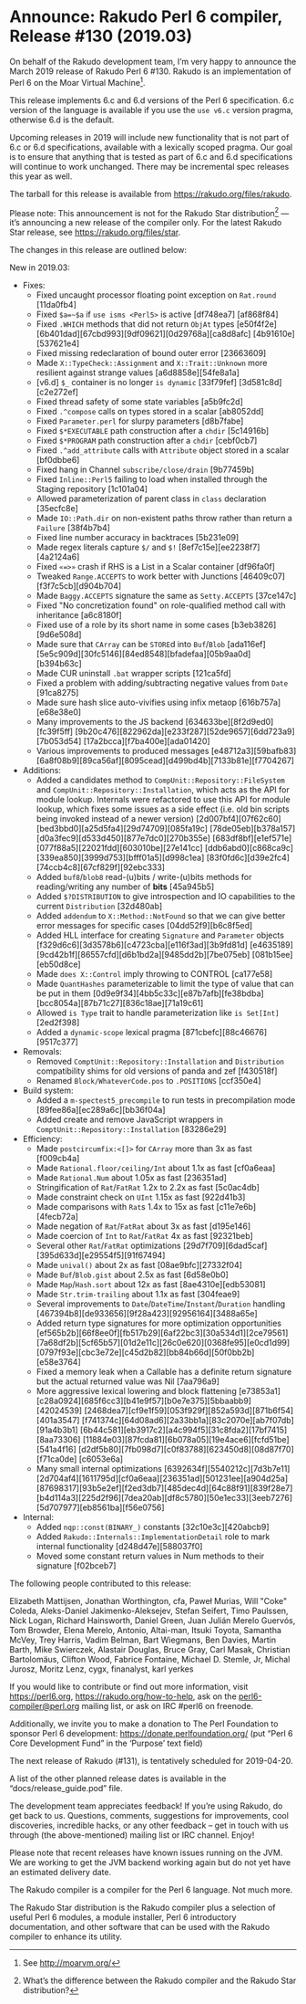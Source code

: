 # Announce: Rakudo Perl 6 compiler, Release #130 (2019.03)

On behalf of the Rakudo development team, I’m very happy to announce the
March 2019 release of Rakudo Perl 6 #130. Rakudo is an implementation of
Perl 6 on the Moar Virtual Machine[^1].

This release implements 6.c and 6.d versions of the Perl 6 specification.
6.c version of the language is available if you use the `use v6.c`
version pragma, otherwise 6.d is the default.

Upcoming releases in 2019 will include new functionality that is not
part of 6.c or 6.d specifications, available with a lexically scoped
pragma. Our goal is to ensure that anything that is tested as part of
6.c and 6.d specifications will continue to work unchanged. There may
be incremental spec releases this year as well.

The tarball for this release is available from <https://rakudo.org/files/rakudo>.

Please note: This announcement is not for the Rakudo Star
distribution[^2] — it’s announcing a new release of the compiler
only. For the latest Rakudo Star release, see
<https://rakudo.org/files/star>.

The changes in this release are outlined below:

New in 2019.03:
  + Fixes:
    + Fixed uncaught processor floating point exception on
        `Rat.round` [11da0fb4]
    + Fixed `$a=~$a` if `use isms <Perl5>` is active [df748ea7]
        [af868f84]
    + Fixed `.WHICH` methods that did not return `ObjAt` types
        [e50f4f2e][6b401dad][67cbd993][9df09621][0d29768a][ca8d8afc]
        [4b91610e][537621e4]
    + Fixed missing redeclaration of bound outer error
        [23663609]
    + Made `X::TypeCheck::Assignment` and `X::Trait::Unknown` more
        resilient against strange values [a6d8858e][54fe8a1a]
    + [v6.d] `$_` container is no longer `is dynamic` [33f79fef]
        [3d581c8d][c2e272ef]
    + Fixed thread safety of some state variables [a5b9fc2d]
    + Fixed `.^compose` calls on types stored in a scalar [ab8052dd]
    + Fixed `Parameter.perl` for slurpy parameters [d8b7fabe]
    + Fixed `$*EXECUTABLE` path construction after a `chdir` [5c14916b]
    + Fixed `$*PROGRAM` path construction after a `chdir` [cebf0cb7]
    + Fixed `.^add_attribute` calls with `Attribute` object stored in
        a scalar [bf0dbbe6]
    + Fixed hang in Channel `subscribe/close/drain` [9b77459b]
    + Fixed `Inline::Perl5` failing to load when installed through the
        Staging repository [1c101a04]
    + Allowed parameterization of parent class in `class` declaration
        [35ecfc8e]
    + Made `IO::Path.dir` on non-existent paths throw rather than
        return a `Failure` [38f4b7b4]
    + Fixed line number accuracy in backtraces [5b231e09]
    + Made regex literals capture `$/` and `$!` [8ef7c15e][ee2238f7]
        [4a2124a6]
    + Fixed `«=>»` crash if RHS is a List in a Scalar container
        [df96fa0f]
    + Tweaked `Range.ACCEPTS` to work better with Junctions [46409c07]
        [f3f7c5cb][d904b704]
    + Made `Baggy.ACCEPTS` signature the same as `Setty.ACCEPTS`
        [37ce147c]
    + Fixed "No concretization found" on role-qualified method call with
        inheritance [a6c8180f]
    + Fixed use of a role by its short name in some cases [b3eb3826]
        [9d6e508d]
    + Made sure that `CArray` can be `STORE`d into `Buf`/`Blob`
        [ada116ef][5e5c909d][30fc5146][84ed8548][bfadefaa][05b9aa0d]
        [b394b63c]
    + Made CUR uninstall `.bat` wrapper scripts [121ca5fd]
    + Fixed a problem with adding/subtracting negative values from
        `Date` [91ca8275]
    + Made sure hash slice auto-vivifies using infix metaop [616b757a]
        [e68e38e0]
    + Many improvements to the JS backend [634633be][8f2d9ed0][fc39f5ff]
        [9b20c476][822962da][e233f287][52de9657][6dd723a9][7b053d54]
        [17a2bcca][f7ba400e][ada01420]
    + Various improvements to produced messages [e48712a3][59bafb83]
        [6a8f08b9][89ca56af][8095cead][d499bd4b][7133b81e][f7704267]
  + Additions:
    + Added a candidates method to `CompUnit::Repository::FileSystem`
        and `CompUnit::Repository::Installation`, which acts as the API
        for module lookup. Internals were refactored to use this API for
        module lookup, which fixes some issues as a side effect (i.e.
        old bin scripts being invoked instead of a newer version)
        [2d007bf4][07f62c60][bed3bbd0][a25d5fa4][29d74709][085fa19c]
        [78de05eb][b378a157][d0a3fec9][d533d450][877e7dc0][270b355e]
        [683df8bf][e1ef571e][077f88a5][22021fdd][603010be][27e141cc]
        [ddb6abd0][c868ca9c][339ea850][3999d753][bfff01a5][d998c1ea]
        [83f0fd6c][d39e2fc4][74ccb4c8][67cf829f][92ebc333]
    + Added `buf8`/`blob8` read-(u)bits / write-(u)bits methods for
        reading/writing any number of **bits** [45a945b5]
    + Added `$?DISTRIBUTION` to give introspection and IO capabilities
        to the current `Distribution` [32d480ab]
    + Added `addendum` to `X::Method::NotFound` so that we can give
        better error messages for specific cases [04dd52f9][b6c8f5ed]
    + Added HLL interface for creating `Signature` and `Parameter`
        objects [f329d6c6][3d3578b6][c4723cba][e116f3ad][3b9fd81d]
        [e4635189][9cd42b1f][86557cfd][d6b1bd2a][9485dd2b][7be075eb]
        [081b15ee][eb50d8ce]
    + Made `does X::Control` imply throwing to CONTROL [ca177e58]
    + Made `QuantHashes` parameterizable to limit the type of value that
        can be put in them [0d9e9f34][4bb5c33c][e87b7afb][fe38bdba]
        [bcc8054a][87b71c27][836c18ae][71a19c61]
    + Allowed `is Type` trait to handle parameterization like
        `is Set[Int]` [2ed2f398]
    + Added a `dynamic-scope` lexical pragma [871cbefc][88c46676]
        [9517c377]
  + Removals:
    + Removed `ComptUnit::Repository::Installation` and `Distribution`
        compatibility shims for old versions of panda and zef [f430518f]
    + Renamed `Block/WhateverCode.pos` to `.POSITIONS` [ccf350e4]
  + Build system:
    + Added a `m-spectest5_precompile` to run tests in precompilation
        mode [89fee86a][ec289a6c][bb36f04a]
    + Added create and remove JavaScript wrappers in
        `ComptUnit::Repository::Installation` [83286e29]
  + Efficiency:
    + Made `postcircumfix:<[]>` for `CArray` more than 3x as fast
        [f009cb4a]
    + Made `Rational.floor/ceiling/Int` about 1.1x as fast [cf0a6eaa]
    + Made `Rational.Num` about 1.05x as fast [236351ad]
    + Stringification of `Rat`/`FatRat` 1.2x to 2.2x as fast [5c0ac4db]
    + Made constraint check on `UInt` 1.15x as fast [922d41b3]
    + Made comparisons with `Rat`s 1.4x to 15x as fast [c11e7e6b]
        [4fecb72a]
    + Made negation of `Rat`/`FatRat` about 3x as fast [d195e146]
    + Made coercion of `Int` to `Rat`/`FatRat` 4x as fast [92321beb]
    + Several other `Rat`/`FatRat` optimizations [29d7f709][6dad5caf]
        [395d633d][e29554f5][91f67494]
    + Made `unival()` about 2x as fast [08ae9bfc][27332f04]
    + Made `Buf`/`Blob.gist` about 2.5x as fast [6d58e0b0]
    + Made `Map`/`Hash.sort` about 12x as fast [8ae4310e][edb53081]
    + Made `Str.trim-trailing` about 1.1x as fast [304feae9]
    + Several improvements to `Date`/`DateTime`/`Instant`/`Duration`
        handling [467394b8][de933656][9f28a423][92956164][3488a65e]
    + Added return type signatures for more optimization opportunities
        [ef565b2b][66f8ee0f][fb517b29][6af22bc3][30a534d1][2ce79561]
        [7a68df2b][5cf65b57][01d2e11c][26c0e620][0368fe95][e0cd1d99]
        [0797f93e][cbc3e72e][c45d2b82][bb84b66d][50f0bb2b][e58e3764]
    + Fixed a memory leak when a Callable has a definite return
        signature but the actual returned value was Nil [7aa796a9]
    + More aggressive lexical lowering and block flattening [e73853a1]
        [c28a0924][685f6cc3][b41e9f57][b0e7e375][5bbaabb9][42024539]
        [2468dea7][cf9e1f59][053f929f][852a593d][871b6f54][401a3547]
        [f741374c][64d08ad6][2a33bb1a][83c2070e][ab7f07db][91a4b3b1]
        [6b44c581][eb3917c2][a4c994f5][31c8fda2][17bf7415][8aa73306]
        [11884e03][87fcda81][6b078a05][19e4ace6][fcfd51be][541a4f16]
        [d2df5b80][7fb098d7][c0f83788][623450d8][08d87f70][f71ca0de]
        [c6053e6a]
    + Many small internal optimizations [6392634f][5540212c][7d3b7e11]
        [2d704af4][1611795d][cf0a6eaa][236351ad][501231ee][a904d25a]
        [87698317][93b5e2ef][f2ed3db7][485dec4d][64c88f91][839f28e7]
        [b4d114a3][225d2f96][7dea20ab][df8c5780][50e1ec33][3eeb7276]
        [5d707977][eb8561ba][f56e0756]
  + Internal:
    + Added `nqp::const(BINARY_)` constants [32c10e3c][420abcb9]
    + Added `Rakudo::Internals::ImplementationDetail` role to mark
        internal functionality [d248d47e][588037f0]
    + Moved some constant return values in Num methods to their
        signature [f02bceb7]


The following people contributed to this release:

Elizabeth Mattijsen, Jonathan Worthington, cfa, Paweł Murias,
Will "Coke" Coleda, Aleks-Daniel Jakimenko-Aleksejev, Stefan Seifert,
Timo Paulssen, Nick Logan, Richard Hainsworth, Daniel Green,
Juan Julián Merelo Guervós, Tom Browder, Elena Merelo, Antonio, Altai-man,
Itsuki Toyota, Samantha McVey, Trey Harris, Vadim Belman, Bart Wiegmans,
Ben Davies, Martin Barth, Mike Swierczek, Alastair Douglas,
Bruce Gray, Carl Masak, Christian Bartolomäus, Clifton Wood,
Fabrice Fontaine, Michael D. Stemle, Jr, Michal Jurosz, Moritz Lenz, cygx,
finanalyst, karl yerkes

If you would like to contribute or find out more information, visit
<https://perl6.org>, <https://rakudo.org/how-to-help>, ask on the
<perl6-compiler@perl.org> mailing list, or ask on IRC #perl6 on freenode.

Additionally, we invite you to make a donation to The Perl Foundation
to sponsor Perl 6 development: <https://donate.perlfoundation.org/>
(put “Perl 6 Core Development Fund” in the ‘Purpose’ text field)

The next release of Rakudo (#131), is tentatively scheduled for 2019-04-20.

A list of the other planned release dates is available in the
“docs/release_guide.pod” file.

The development team appreciates feedback! If you’re using Rakudo, do
get back to us. Questions, comments, suggestions for improvements, cool
discoveries, incredible hacks, or any other feedback – get in touch with
us through (the above-mentioned) mailing list or IRC channel. Enjoy!

Please note that recent releases have known issues running on the JVM.
We are working to get the JVM backend working again but do not yet have
an estimated delivery date.

[^1]: See <http://moarvm.org/>

[^2]: What’s the difference between the Rakudo compiler and the Rakudo
Star distribution?

The Rakudo compiler is a compiler for the Perl 6 language.
Not much more.

The Rakudo Star distribution is the Rakudo compiler plus a selection
of useful Perl 6 modules, a module installer, Perl 6 introductory
documentation, and other software that can be used with the Rakudo
compiler to enhance its utility.
